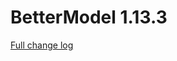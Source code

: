 # BetterModel 1.13.3

[Full change log](https://github.com/toxicity188/BetterModel/compare/1.13.2...1.13.3)